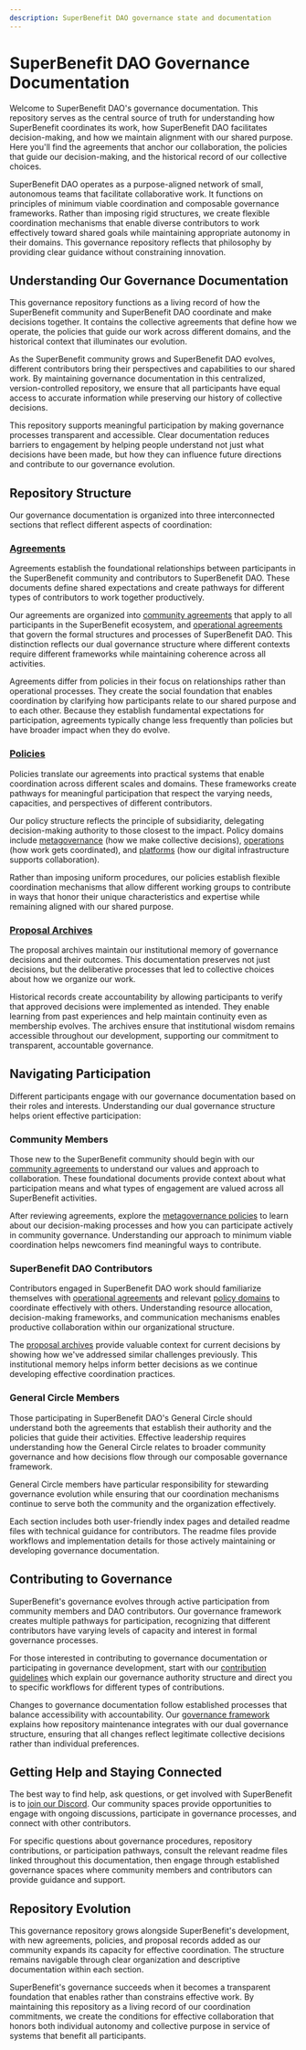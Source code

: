 ```yaml
---
description: SuperBenefit DAO governance state and documentation
---
```


# SuperBenefit DAO Governance Documentation

Welcome to SuperBenefit DAO's governance documentation. This repository serves as the central source of truth for understanding how SuperBenefit coordinates its work, how SuperBenefit DAO facilitates decision-making, and how we maintain alignment with our shared purpose. Here you'll find the agreements that anchor our collaboration, the policies that guide our decision-making, and the historical record of our collective choices.

SuperBenefit DAO operates as a purpose-aligned network of small, autonomous teams that facilitate collaborative work. It functions on principles of minimum viable coordination and composable governance frameworks. Rather than imposing rigid structures, we create flexible coordination mechanisms that enable diverse contributors to work effectively toward shared goals while maintaining appropriate autonomy in their domains. This governance repository reflects that philosophy by providing clear guidance without constraining innovation.

## Understanding Our Governance Documentation

This governance repository functions as a living record of how the SuperBenefit community and SuperBenefit DAO coordinate and make decisions together. It contains the collective agreements that define how we operate, the policies that guide our work across different domains, and the historical context that illuminates our evolution.

As the SuperBenefit community grows and SuperBenefit DAO evolves, different contributors bring their perspectives and capabilities to our shared work. By maintaining governance documentation in this centralized, version-controlled repository, we ensure that all participants have equal access to accurate information while preserving our history of collective decisions.

This repository supports meaningful participation by making governance processes transparent and accessible. Clear documentation reduces barriers to engagement by helping people understand not just what decisions have been made, but how they can influence future directions and contribute to our governance evolution.

## Repository Structure

Our governance documentation is organized into three interconnected sections that reflect different aspects of coordination:

### [Agreements](agreements/)

Agreements establish the foundational relationships between participants in the SuperBenefit community and contributors to SuperBenefit DAO. These documents define shared expectations and create pathways for different types of contributors to work together productively.

Our agreements are organized into [community agreements](agreements/community/) that apply to all participants in the SuperBenefit ecosystem, and [operational agreements](agreements/dao/) that govern the formal structures and processes of SuperBenefit DAO. This distinction reflects our dual governance structure where different contexts require different frameworks while maintaining coherence across all activities.

Agreements differ from policies in their focus on relationships rather than operational processes. They create the social foundation that enables coordination by clarifying how participants relate to our shared purpose and to each other. Because they establish fundamental expectations for participation, agreements typically change less frequently than policies but have broader impact when they do evolve.

### [Policies](policies/)

Policies translate our agreements into practical systems that enable coordination across different scales and domains. These frameworks create pathways for meaningful participation that respect the varying needs, capacities, and perspectives of different contributors.

Our policy structure reflects the principle of subsidiarity, delegating decision-making authority to those closest to the impact. Policy domains include [metagovernance](policies/metagovernance/) (how we make collective decisions), [operations](policies/operations/) (how work gets coordinated), and [platforms](policies/platforms/) (how our digital infrastructure supports collaboration).

Rather than imposing uniform procedures, our policies establish flexible coordination mechanisms that allow different working groups to contribute in ways that honor their unique characteristics and expertise while remaining aligned with our shared purpose.

### [Proposal Archives](proposals/)

The proposal archives maintain our institutional memory of governance decisions and their outcomes. This documentation preserves not just decisions, but the deliberative processes that led to collective choices about how we organize our work.

Historical records create accountability by allowing participants to verify that approved decisions were implemented as intended. They enable learning from past experiences and help maintain continuity even as membership evolves. The archives ensure that institutional wisdom remains accessible throughout our development, supporting our commitment to transparent, accountable governance.

## Navigating Participation

Different participants engage with our governance documentation based on their roles and interests. Understanding our dual governance structure helps orient effective participation:

### Community Members

Those new to the SuperBenefit community should begin with our [community agreements](agreements/community/) to understand our values and approach to collaboration. These foundational documents provide context about what participation means and what types of engagement are valued across all SuperBenefit activities.

After reviewing agreements, explore the [metagovernance policies](policies/metagovernance/) to learn about our decision-making processes and how you can participate actively in community governance. Understanding our approach to minimum viable coordination helps newcomers find meaningful ways to contribute.

### SuperBenefit DAO Contributors

Contributors engaged in SuperBenefit DAO work should familiarize themselves with [operational agreements](agreements/dao/) and relevant [policy domains](policies/) to coordinate effectively with others. Understanding resource allocation, decision-making frameworks, and communication mechanisms enables productive collaboration within our organizational structure.

The [proposal archives](proposals/) provide valuable context for current decisions by showing how we've addressed similar challenges previously. This institutional memory helps inform better decisions as we continue developing effective coordination practices.

### General Circle Members

Those participating in SuperBenefit DAO's General Circle should understand both the agreements that establish their authority and the policies that guide their activities. Effective leadership requires understanding how the General Circle relates to broader community governance and how decisions flow through our composable governance framework.

General Circle members have particular responsibility for stewarding governance evolution while ensuring that our coordination mechanisms continue to serve both the community and the organization effectively.

Each section includes both user-friendly index pages and detailed readme files with technical guidance for contributors. The readme files provide workflows and implementation details for those actively maintaining or developing governance documentation.

## Contributing to Governance

SuperBenefit's governance evolves through active participation from community members and DAO contributors. Our governance framework creates multiple pathways for participation, recognizing that different contributors have varying levels of capacity and interest in formal governance processes.

For those interested in contributing to governance documentation or participating in governance development, start with our [contribution guidelines](contributing.md) which explain our governance authority structure and direct you to specific workflows for different types of contributions.

Changes to governance documentation follow established processes that balance accessibility with accountability. Our [governance framework](governance.md) explains how repository maintenance integrates with our dual governance structure, ensuring that all changes reflect legitimate collective decisions rather than individual preferences.

## Getting Help and Staying Connected

The best way to find help, ask questions, or get involved with SuperBenefit is to [join our Discord](https://discord.com/invite/d2EeszTvVm). Our community spaces provide opportunities to engage with ongoing discussions, participate in governance processes, and connect with other contributors.

For specific questions about governance procedures, repository contributions, or participation pathways, consult the relevant readme files linked throughout this documentation, then engage through established governance spaces where community members and contributors can provide guidance and support.

## Repository Evolution

This governance repository grows alongside SuperBenefit's development, with new agreements, policies, and proposal records added as our community expands its capacity for effective coordination. The structure remains navigable through clear organization and descriptive documentation within each section.

SuperBenefit's governance succeeds when it becomes a transparent foundation that enables rather than constrains effective work. By maintaining this repository as a living record of our coordination commitments, we create the conditions for effective collaboration that honors both individual autonomy and collective purpose in service of systems that benefit all participants.
